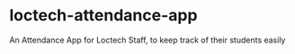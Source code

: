 # loctech-attendance-app
 An Attendance App for Loctech Staff, to keep track of their students easily
